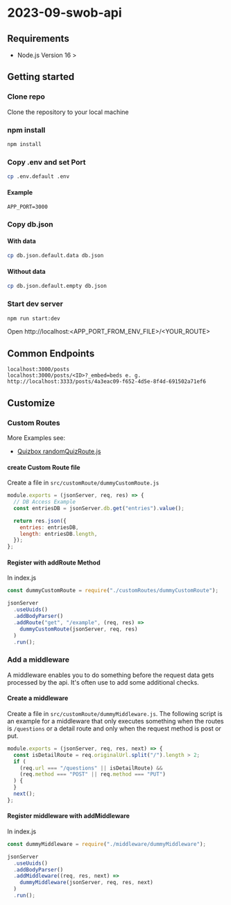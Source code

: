 # 2023-09-swob-api

## Requirements

- Node.js Version 16 >

## Getting started

### Clone repo

Clone the repository to your local machine

### npm install

```sh
npm install
```

### Copy .env and set Port

```sh
cp .env.default .env
```

#### Example

```
APP_PORT=3000
```

### Copy db.json

#### With data

```sh
cp db.json.default.data db.json
```

#### Without data

```sh
cp db.json.default.empty db.json
```

### Start dev server

```sh
npm run start:dev
```

Open http://localhost:<APP_PORT_FROM_ENV_FILE>/<YOUR_ROUTE>

## Common Endpoints

```
localhost:3000/posts
localhost:3000/posts/<ID>?_embed=beds e. g. http://localhost:3333/posts/4a3eac09-f652-4d5e-8f4d-691502a71ef6
```

## Customize

### Custom Routes

More Examples see:

- [Quizbox randomQuizRoute.js](https://github.com/coding-bootcamps-eu/final-projects/blob/main/Quizbox2/api/src/customRoutes/randomQuizRoute.js)

#### create Custom Route file

Create a file in `src/customRoute/dummyCustomRoute.js`

```js
module.exports = (jsonServer, req, res) => {
  // DB Access Example
  const entriesDB = jsonServer.db.get("entries").value();

  return res.json({
    entries: entriesDB,
    length: entriesDB.length,
  });
};
```

#### Register with addRoute Method

In index.js

```js
const dummyCustomRoute = require("./customRoutes/dummyCustomRoute");

jsonServer
  .useUuids()
  .addBodyParser()
  .addRoute("get", "/example", (req, res) =>
    dummyCustomRoute(jsonServer, req, res)
  )
  .run();
```

### Add a middleware

A middleware enables you to do something before the request data gets processed by the api. It's often use to add some additional checks.

#### Create a middleware

Create a file in `src/customRoute/dummyMiddleware.js`. The following script is an example for a middleware that only executes something when the routes is `/questions` or a detail route and only when the request method is post or put.

```js
module.exports = (jsonServer, req, res, next) => {
  const isDetailRoute = req.originalUrl.split("/").length > 2;
  if (
    (req.url === "/questions" || isDetailRoute) &&
    (req.method === "POST" || req.method === "PUT")
  ) {
  }
  next();
};
```

#### Register middleware with addMiddleware

In index.js

```js
const dummyMiddleware = require("./middleware/dummyMiddleware");

jsonServer
  .useUuids()
  .addBodyParser()
  .addMiddleware((req, res, next) =>
    dummyMiddleware(jsonServer, req, res, next)
  )
  .run();
```
